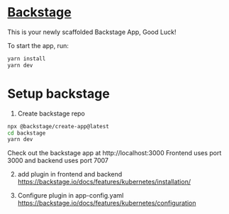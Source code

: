 # [Backstage](https://backstage.io)

This is your newly scaffolded Backstage App, Good Luck!

To start the app, run:

```sh
yarn install
yarn dev
```

# Setup backstage

1. Create backstage repo
```bash
npx @backstage/create-app@latest
cd backstage
yarn dev
```
Check out the backstage app at http://localhost:3000
Frontend uses port 3000 and backend uses port 7007

2. add plugin in frontend and backend
https://backstage.io/docs/features/kubernetes/installation/

3. Configure plugin in app-config.yaml
https://backstage.io/docs/features/kubernetes/configuration
